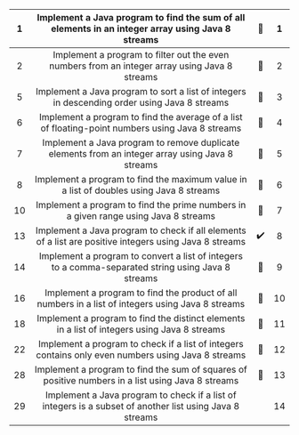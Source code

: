 |1|  Implement a Java program to find the sum of all elements in an integer array using Java 8 streams||1|
|:---:|:---:|:---:|:---:|
|2| Implement a program to filter out the even numbers from an integer array using Java 8 streams||2|
|5|  Implement a Java program to sort a list of integers in descending order using Java 8 streams||3|
|6| Implement a program to find the average of a list of floating-point numbers using Java 8 streams||4|
|7|  Implement a Java program to remove duplicate elements from an integer array using Java 8 streams||5|
|8| Implement a program to find the maximum value in a list of doubles using Java 8 streams||6|
|10| Implement a program to find the prime numbers in a given range using Java 8 streams||7|
|13|  Implement a Java program to check if all elements of a list are positive integers using Java 8 streams|:heavy_check_mark:|8|
|14| Implement a program to convert a list of integers to a comma-separated string using Java 8 streams||9|
|16| Implement a program to find the product of all numbers in a list of integers using Java 8 streams||10|
|18| Implement a program to find the distinct elements in a list of integers using Java 8 streams||11|
|22| Implement a program to check if a list of integers contains only even numbers using Java 8 streams||12|
|28| Implement a program to find the sum of squares of positive numbers in a list using Java 8 streams||13|
|29|  Implement a Java program to check if a list of integers is a subset of another list using Java 8 streams| |14|
